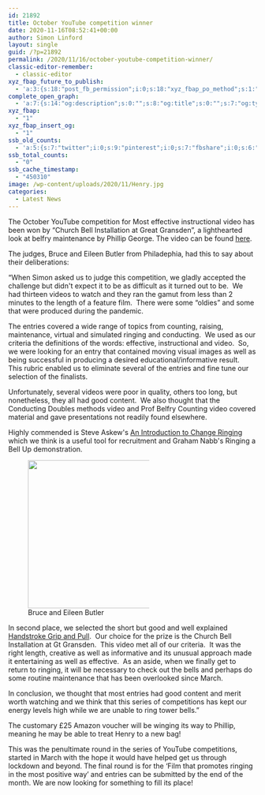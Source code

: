 ```yaml
---
id: 21892
title: October YouTube competition winner
date: 2020-11-16T08:52:41+00:00
author: Simon Linford
layout: single
guid: /?p=21892
permalink: /2020/11/16/october-youtube-competition-winner/
classic-editor-remember:
  - classic-editor
xyz_fbap_future_to_publish:
  - 'a:3:{s:18:"post_fb_permission";i:0;s:18:"xyz_fbap_po_method";s:1:"2";s:16:"xyz_fbap_message";s:62:"News item added to the CCCBR website: {POST_TITLE} {PERMALINK}";}'
complete_open_graph:
  - 'a:7:{s:14:"og:description";s:0:"";s:8:"og:title";s:0:"";s:7:"og:type";s:0:"";s:12:"twitter:card";s:7:"summary";s:15:"twitter:creator";s:0:"";s:19:"twitter:description";s:0:"";s:8:"og:image";s:0:"";}'
xyz_fbap:
  - "1"
xyz_fbap_insert_og:
  - "1"
ssb_old_counts:
  - 'a:5:{s:7:"twitter";i:0;s:9:"pinterest";i:0;s:7:"fbshare";i:0;s:6:"reddit";i:0;s:6:"tumblr";N;}'
ssb_total_counts:
  - "0"
ssb_cache_timestamp:
  - "450310"
image: /wp-content/uploads/2020/11/Henry.jpg
categories:
  - Latest News
---
```

The October YouTube competition for Most effective instructional video has been won by “Church Bell Installation at Great Gransden”, a lighthearted look at belfry maintenance by Phillip George. The video can be found <a href="https://youtu.be/wivmJivhXXo" target="_blank" rel="noopener noreferrer">here</a>.

The judges, Bruce and Eileen Butler from Philadephia, had this to say about their deliberations:

&#8220;When Simon asked us to judge this competition, we gladly accepted the challenge but didn&apos;t expect it to be as difficult as it turned out to be.  We had thirteen videos to watch and they ran the gamut from less than 2 minutes to the length of a feature film.  There were some “oldies” and some that were produced during the pandemic.

The entries covered a wide range of topics from counting, raising, maintenance, virtual and simulated ringing and conducting.  We used as our criteria the definitions of the words: effective, instructional and video.  So, we were looking for an entry that contained moving visual images as well as being successful in producing a desired educational/informative result.  This rubric enabled us to eliminate several of the entries and fine tune our selection of the finalists.

Unfortunately, several videos were poor in quality, others too long, but nonetheless, they all had good content.  We also thought that the Conducting Doubles methods video and Prof Belfry Counting video covered material and gave presentations not readily found elsewhere.

Highly commended is Steve Askew&apos;s [An Introduction to Change Ringing](https://youtu.be/7GBOZkZbjV4) which we think is a useful tool for recruitment and Graham Nabb&apos;s Ringing a Bell Up demonstration.

<figure id="attachment_21887" aria-describedby="caption-attachment-21887" style="width: 246px" class="wp-caption alignright"><img loading="lazy" class="wp-image-21887 size-medium" src="https://cccbr.org.uk/wp-content/uploads/2020/11/The-Butlers-in-Hawaii-scaled-e1605516073770-256x300.jpeg" alt="" width="256" height="300" srcset="https://cccbr.org.uk/wp-content/uploads/2020/11/The-Butlers-in-Hawaii-scaled-e1605516073770-256x300.jpeg 256w, https://cccbr.org.uk/wp-content/uploads/2020/11/The-Butlers-in-Hawaii-scaled-e1605516073770-768x899.jpeg 768w, https://cccbr.org.uk/wp-content/uploads/2020/11/The-Butlers-in-Hawaii-scaled-e1605516073770-300x351.jpeg 300w, https://cccbr.org.uk/wp-content/uploads/2020/11/The-Butlers-in-Hawaii-scaled-e1605516073770-600x702.jpeg 600w, https://cccbr.org.uk/wp-content/uploads/2020/11/The-Butlers-in-Hawaii-scaled-e1605516073770.jpeg 787w" sizes="(max-width: 256px) 100vw, 256px" /><figcaption id="caption-attachment-21887" class="wp-caption-text">Bruce and Eileen Butler</figcaption></figure>

In second place, we selected the short but good and well explained <a href="https://youtu.be/yXYnM8gbRyM" target="_blank" rel="noopener noreferrer">Handstroke Grip and Pull</a>.  Our choice for the prize is the Church Bell Installation at Gt Gransden.  This video met all of our criteria.  It was the right length, creative as well as informative and its unusual approach made it entertaining as well as effective.  As an aside, when we finally get to return to ringing, it will be necessary to check out the bells and perhaps do some routine maintenance that has been overlooked since March.

In conclusion, we thought that most entries had good content and merit worth watching and we think that this series of competitions has kept our energy levels high while we are unable to ring tower bells.&#8221;

The customary £25 Amazon voucher will be winging its way to Phillip, meaning he may be able to treat Henry to a new bag!

This was the penultimate round in the series of YouTube competitions, started in March with the hope it would have helped get us through lockdown and beyond. The final round is for the ‘Film that promotes ringing in the most positive way’ and entries can be submitted by the end of the month. We are now looking for something to fill its place!
